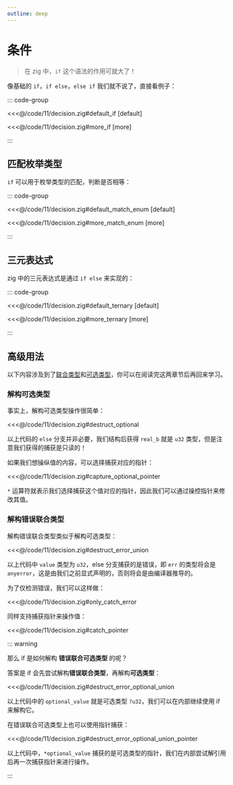 ```yaml
---
outline: deep
---
```


# 条件

> 在 zig 中，`if` 这个语法的作用可就大了！

像基础的 `if`，`if else`，`else if` 我们就不说了，直接看例子：

::: code-group

<<<@/code/11/decision.zig#default_if [default]

<<<@/code/11/decision.zig#more_if [more]

:::

## 匹配枚举类型

`if` 可以用于枚举类型的匹配，判断是否相等：

::: code-group

<<<@/code/11/decision.zig#default_match_enum [default]

<<<@/code/11/decision.zig#more_match_enum [more]

:::

## 三元表达式

zig 中的三元表达式是通过 `if else` 来实现的：

::: code-group

<<<@/code/11/decision.zig#default_ternary [default]

<<<@/code/11/decision.zig#more_ternary [more]

:::

## 高级用法

以下内容涉及到了[联合类型](/basic/union)和[可选类型](/basic/optional_type)，你可以在阅读完这两章节后再回来学习。

### 解构可选类型

事实上，解构可选类型操作很简单：

<<<@/code/11/decision.zig#destruct_optional

以上代码的 `else` 分支并非必要，我们结构后获得 `real_b` 就是 `u32` 类型，但是注意我们获得的捕获是只读的！

如果我们想操纵值的内容，可以选择捕获对应的指针：

<<<@/code/11/decision.zig#capture_optional_pointer

`*` 运算符就表示我们选择捕获这个值对应的指针，因此我们可以通过操控指针来修改其值。

### 解构错误联合类型

解构错误联合类型类似于解构可选类型：

<<<@/code/11/decision.zig#destruct_error_union

以上代码中 `value` 类型为 `u32`，else 分支捕获的是错误，即 `err` 的类型将会是 `anyerror`，这是由我们之前显式声明的，否则将会是由编译器推导的。

为了仅检测错误，我们可以这样做：

<<<@/code/11/decision.zig#only_catch_error

同样支持捕获指针来操作值：

<<<@/code/11/decision.zig#catch_pointer

::: warning

那么 if 是如何解构 **错误联合可选类型** 的呢？

答案是 if 会先尝试解构**错误联合类型**，再解构**可选类型**：

<<<@/code/11/decision.zig#destruct_error_optional_union

以上代码中的 `optional_value` 就是可选类型 `?u32`，我们可以在内部继续使用 if 来解构它。

在错误联合可选类型上也可以使用指针捕获：

<<<@/code/11/decision.zig#destruct_error_optional_union_pointer

以上代码中，`*optional_value` 捕获的是可选类型的指针，我们在内部尝试解引用后再一次捕获指针来进行操作。

:::
